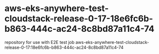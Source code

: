 # aws-eks-anywhere-test-cloudstack-release-0-17-18e6fc6b-b863-444c-ac24-8c8bd87a11c4-74
repository for use with E2E test job aws-eks-anywhere-test-cloudstack-release-0-17:18e6fc6b-b863-444c-ac24-8c8bd87a11c4-74

